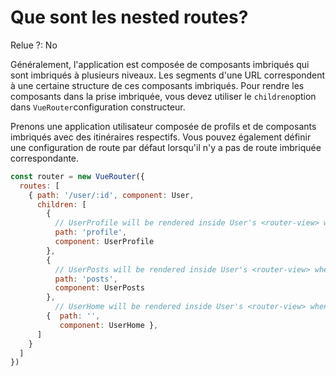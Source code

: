 # Que sont les nested routes?

Relue ?: No

Généralement, l'application est composée de composants imbriqués qui sont imbriqués à 
plusieurs niveaux.  Les segments d'une URL correspondent à une certaine 
structure de ces composants imbriqués.  Pour rendre les composants dans 
la prise imbriquée, vous devez utiliser le `children`option dans `VueRouter`configuration constructeur.

Prenons une 
application utilisateur composée de profils et de composants imbriqués 
avec des itinéraires respectifs.  Vous pouvez également définir une 
configuration de route par défaut lorsqu'il n'y a pas de route imbriquée
 correspondante.

```jsx
const router = new VueRouter({
  routes: [
    { path: '/user/:id', component: User,
      children: [
        {
          // UserProfile will be rendered inside User's <router-view> when /user/:id/profile is matched
          path: 'profile',
          component: UserProfile
        },
        {
          // UserPosts will be rendered inside User's <router-view> when /user/:id/posts is matched
          path: 'posts',
          component: UserPosts
        },
          // UserHome will be rendered inside User's <router-view> when /user/:id is matched
        {  path: '',
           component: UserHome },
      ]
    }
  ]
})
```